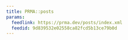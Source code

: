 ```yaml
---
title: PRMA::posts
params:
  feedlink: https://prma.dev/posts/index.xml
  feedid: 9d839532e02558ca82fcd5b13ce79b0d
---
```

